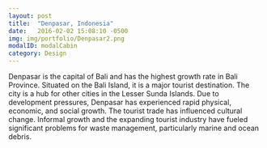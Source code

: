 ```yaml
---
layout: post
title:  "Denpasar, Indonesia"
date:   2016-02-02 15:08:10 -0500
img: img/portfolio/Denpasar2.png
modalID: modalCabin
category: Design
---
```

Denpasar is the capital of Bali and has the highest growth rate in Bali Province. Situated on the Bali Island, it is a major tourist destination.  The city is a hub for other cities in the Lesser Sunda Islands.  Due to development pressures, Denpasar has experienced rapid physical, economic, and social growth.  The tourist trade has influenced cultural change.  Informal growth and the expanding tourist industry have fueled significant problems for waste management, particularly marine and ocean debris.   
 
[flat-icons-link]: https://sellfy.com/p/8Q9P/jV3VZ/
